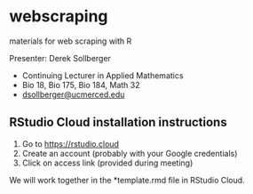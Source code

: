 # webscraping
materials for web scraping with R

Presenter: Derek Sollberger

* Continuing Lecturer in Applied Mathematics
* Bio 18, Bio 175, Bio 184, Math 32
* dsollberger@ucmerced.edu

## RStudio Cloud installation instructions

1. Go to https://rstudio.cloud
2. Create an account (probably with your Google credentials)
3. Click on access link (provided during meeting)

We will work together in the *template.rmd file in RStudio Cloud.